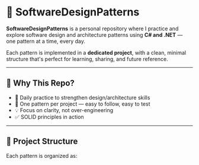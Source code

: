 # 🧠 SoftwareDesignPatterns

**SoftwareDesignPatterns** is a personal repository where I practice and explore software design and architecture patterns using **C# and .NET** — one pattern at a time, every day.

Each pattern is implemented in a **dedicated project**, with a clean, minimal structure that's perfect for learning, sharing, and future reference.

---

## 🎯 Why This Repo?

- 🚀 Daily practice to strengthen design/architecture skills  
- 🧩 One pattern per project — easy to follow, easy to test  
- 💡 Focus on clarity, not over-engineering  
- ✅ SOLID principles in action  

---

## 📂 Project Structure

Each pattern is organized as:

